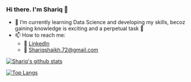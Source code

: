 ### Hi there. I'm Shariq 👋


- 🌱 I’m currently learning Data Science and developing my skills, becoz gaining knowledge is exciting and a perpetual task :book:
- 📫 How to reach me:
  - :office: [LinkedIn](https://www.linkedin.com/in/shariqshaikh72/)
  - :e-mail: Shariqshaikh.72@gmail.com


[![Shariq's github stats](https://github-readme-stats.vercel.app/api?username=Shariqshayk&count_private=true&show_icons=true&theme=dark&hide_rank=false)](https://github.com/anuraghazra/github-readme-stats)

[![Top Langs](https://github-readme-stats.vercel.app/api/top-langs/?username=Shariqshayk)](https://github.com/anuraghazra/github-readme-stats)

